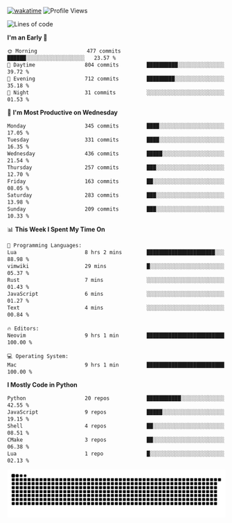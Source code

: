 [![wakatime](https://wakatime.com/badge/user/b920b284-3cde-4cd4-b72e-f7f22d050b16.svg)](https://wakatime.com/@b920b284-3cde-4cd4-b72e-f7f22d050b16)
![Profile Views](http://img.shields.io/badge/Profile%20Views-4586-blue)
<!--START_SECTION:waka-->
![Lines of code](https://img.shields.io/badge/From%20Hello%20World%20I%27ve%20Written-269.2%20thousand%20lines%20of%20code-blue)

**I'm an Early 🐤** 

```text
🌞 Morning                477 commits         ██████░░░░░░░░░░░░░░░░░░░   23.57 % 
🌆 Daytime                804 commits         ██████████░░░░░░░░░░░░░░░   39.72 % 
🌃 Evening                712 commits         █████████░░░░░░░░░░░░░░░░   35.18 % 
🌙 Night                  31 commits          ░░░░░░░░░░░░░░░░░░░░░░░░░   01.53 % 
```
📅 **I'm Most Productive on Wednesday** 

```text
Monday                   345 commits         ████░░░░░░░░░░░░░░░░░░░░░   17.05 % 
Tuesday                  331 commits         ████░░░░░░░░░░░░░░░░░░░░░   16.35 % 
Wednesday                436 commits         █████░░░░░░░░░░░░░░░░░░░░   21.54 % 
Thursday                 257 commits         ███░░░░░░░░░░░░░░░░░░░░░░   12.70 % 
Friday                   163 commits         ██░░░░░░░░░░░░░░░░░░░░░░░   08.05 % 
Saturday                 283 commits         ███░░░░░░░░░░░░░░░░░░░░░░   13.98 % 
Sunday                   209 commits         ███░░░░░░░░░░░░░░░░░░░░░░   10.33 % 
```


📊 **This Week I Spent My Time On** 

```text
💬 Programming Languages: 
Lua                      8 hrs 2 mins        ██████████████████████░░░   88.98 % 
vimwiki                  29 mins             █░░░░░░░░░░░░░░░░░░░░░░░░   05.37 % 
Rust                     7 mins              ░░░░░░░░░░░░░░░░░░░░░░░░░   01.43 % 
JavaScript               6 mins              ░░░░░░░░░░░░░░░░░░░░░░░░░   01.27 % 
Text                     4 mins              ░░░░░░░░░░░░░░░░░░░░░░░░░   00.84 % 

🔥 Editors: 
Neovim                   9 hrs 1 min         █████████████████████████   100.00 % 

💻 Operating System: 
Mac                      9 hrs 1 min         █████████████████████████   100.00 % 
```

**I Mostly Code in Python** 

```text
Python                   20 repos            ███████████░░░░░░░░░░░░░░   42.55 % 
JavaScript               9 repos             █████░░░░░░░░░░░░░░░░░░░░   19.15 % 
Shell                    4 repos             ██░░░░░░░░░░░░░░░░░░░░░░░   08.51 % 
CMake                    3 repos             ██░░░░░░░░░░░░░░░░░░░░░░░   06.38 % 
Lua                      1 repo              █░░░░░░░░░░░░░░░░░░░░░░░░   02.13 % 
```




<!--END_SECTION:waka-->
![Snake animation](https://raw.githubusercontent.com/timmypidashev/timmypidashev/main/commits.svg)

